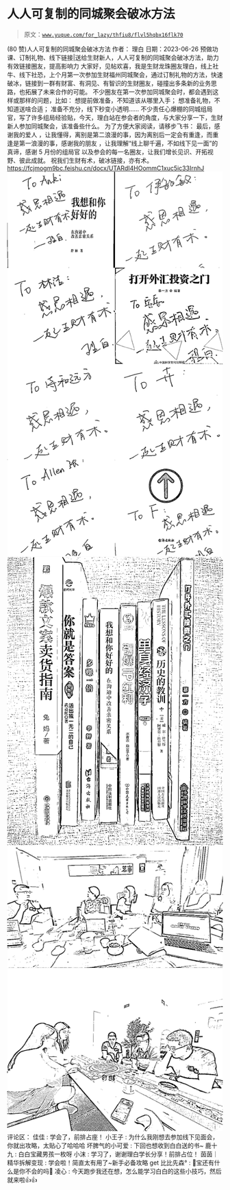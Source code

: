 # 人人可复制的同城聚会破冰方法

> 原文：[`www.yuque.com/for_lazy/thfiu8/flvl5hqbx16flk70`](https://www.yuque.com/for_lazy/thfiu8/flvl5hqbx16flk70)

<ne-h2 id="3dc640fb" data-lake-id="3dc640fb"><ne-heading-ext><ne-heading-anchor></ne-heading-anchor><ne-heading-fold></ne-heading-fold></ne-heading-ext><ne-heading-content><ne-text id="u889b02a0">(80 赞)人人可复制的同城聚会破冰方法</ne-text></ne-heading-content></ne-h2> <ne-p id="u0e561dbb" data-lake-id="u0e561dbb"><ne-text id="u03145def">作者： 理白</ne-text></ne-p> <ne-p id="uec4c6f40" data-lake-id="uec4c6f40"><ne-text id="ucb188309">日期：2023-06-26</ne-text></ne-p> <ne-p id="ub05031b7" data-lake-id="ub05031b7"><ne-text id="u987c83c9">预做功课、订制礼物、线下链接|送给生财新人，人人可复制的同城聚会破冰方法，助力有效链接圈友，提高影响力</ne-text></ne-p> <ne-p id="ua855ab57" data-lake-id="ua855ab57"><ne-text id="u1dfcb1aa">大家好，见帖欢喜，我是生财龙珠圈友理白，线上社牛、线下社恐，上个月第一次参加生财福州同城聚会，通过订制礼物的方法，快速破冰，链接到一群有财富、有洞见、有智识的生财圈友，碰撞出多条新的业务思路，也拓展了未来合作的可能。</ne-text></ne-p> <ne-p id="u6d9bf588" data-lake-id="u6d9bf588"><ne-text id="ued4b6f3c">不少圈友在第一次参加同城聚会时，都会遇到这样或那样的问题，比如：</ne-text></ne-p> <ne-p id="ub4d6387e" data-lake-id="ub4d6387e"><ne-text id="u293b168c">想提前做准备，不知道该从哪里入手；</ne-text> <ne-text id="u1bf673aa">想准备礼物，不知道送啥合适；</ne-text> <ne-text id="u85bd6b16">准备不充分，线下秒变小透明……</ne-text></ne-p> <ne-p id="ue664ba49" data-lake-id="ue664ba49"><ne-text id="uf8db086f">不少责任心爆棚的同城组局官，写了许多组局经验贴，今天，理白站在参会者的角度，与大家分享一下，生财新人参加同城聚会，该准备些什么。</ne-text></ne-p> <ne-p id="u9adce964" data-lake-id="u9adce964"><ne-text id="u0e79acaa">为了方便大家阅读，请移步飞书：</ne-text></ne-p> <ne-p id="uf8791023" data-lake-id="uf8791023"><ne-text id="ue72e5bb3">最后，感谢我的爱人 ，让我懂得，离别是第二浪漫的事，因为离别后一定会有重逢，而重逢是第一浪漫的事，感谢我的朋友 ，让我理解“线上聊千遍，不如线下见一面”的真谛，感谢 5 月份的组局官 以及参会的每一名圈友，让我们增长见识、开拓视野、彼此成就。</ne-text></ne-p> <ne-p id="u1b00ca78" data-lake-id="u1b00ca78"><ne-text id="u7331758d">祝我们生财有术，破冰链接，亦有术。</ne-text>[<ne-text id="u81f727ce">https://fcjmogm9bc.feishu.cn/docx/UTARdI4HOommC1xuc5ic33IrnhJ</ne-text>](https://fcjmogm9bc.feishu.cn/docx/UTARdI4HOommC1xuc5ic33IrnhJ)<ne-card data-card-name="image" data-card-type="inline" id="GV717" data-event-boundary="card">![](img/90f7c51bfe26ec480ad068381932caab.png)</ne-card></ne-p> <ne-p id="u39666c5f" data-lake-id="u39666c5f"><ne-card data-card-name="image" data-card-type="inline" id="OhS1R" data-event-boundary="card">![](img/4c33ae679036fc9fb78c62e24b2baa24.png)</ne-card></ne-p> <ne-p id="u231a3345" data-lake-id="u231a3345"><ne-card data-card-name="image" data-card-type="inline" id="qGKih" data-event-boundary="card">![](img/b0068ce5b3d8a5bda0178c0a7ec09b8f.png)  <ne-p id="u7d66e56b" data-lake-id="u7d66e56b"><ne-card data-card-name="image" data-card-type="inline" id="k9oBr" data-event-boundary="card">![](img/dbea82a68a89b6bc5fae05c1e96d66af.png)</ne-card></ne-p> <ne-hole id="uaf69b9c3" data-lake-id="uaf69b9c3"><ne-card data-card-name="hr" data-card-type="block" id="CwN1I" data-event-boundary="card"><ne-p id="u32aca8ad" data-lake-id="u32aca8ad"><ne-text id="u4dc7700d">评论区：</ne-text></ne-p> <ne-p id="u8f681157" data-lake-id="u8f681157"><ne-text id="u72f742fb">佳佳 : 学会了，前排占座！</ne-text> <ne-text id="u45f57740">小王子 : 为什么我刚想去参加线下见面会，你就出攻略，太贴心了哈哈哈</ne-text> <ne-text id="u346be88c">坏脾气的小可爱 : 下回也想收到白白送的书~</ne-text> <ne-text id="u9d179b4c">鹿十九 : 白白宝藏男孩一枚呀</ne-text> <ne-text id="uca47b2d1">小沫 : 学习了，谢谢理白学长分享！前排占位！</ne-text> <ne-text id="uf144f671">茵茵｜精华拆解变现 : 学会啦！简直太有用了~新手必备攻略 get</ne-text> <ne-text id="uad8bae3c">比比先森° : 🥺宝还有什么是你不会的吗🥺</ne-text> <ne-text id="uc9e5e30e">凌心 : 今天跑步我还在想，怎么能学习白白的这些小技巧，然后就来啦👍👍</ne-text></ne-p></ne-card></ne-hole></ne-card></ne-p>